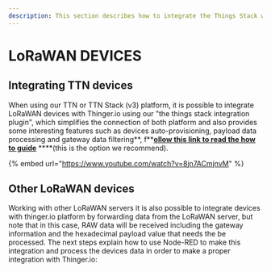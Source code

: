 ```yaml
---
description: This section describes how to integrate the Things Stack with Thinger.io
---
```


# LoRaWAN DEVICES

## Integrating TTN devices

When using our TTN or TTN Stack \(v3\) platform, it is possible to integrate LoRaWAN devices with Thinger.io using our "the things stack integration plugin", which simplifies the connection of both platform and also provides some interesting features such as devices auto-provisioning, payload data processing and gateway data filtering**, f**[**ollow this link to read the how to guide**](../plugins/the-things-stack.md) ****\(this is the option we recommend\). 

{% embed url="https://www.youtube.com/watch?v=8jn7ACmjnvM" %}

## Other LoRaWAN devices

Working with other LoRaWAN servers it is also possible to integrate devices with thinger.io platform by forwarding data from the LoRaWAN server, but note that in this case, RAW data will be received including the gateway information and the hexadecimal payload value that needs the be processed. The next steps explain how to use Node-RED to make this integration and process the devices data in order to make a proper integration with Thinger.io: 

